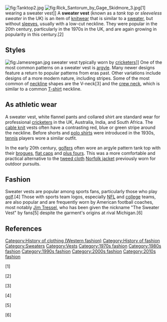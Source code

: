 ![](Tanktop2.jpg "fig:Tanktop2.jpg")
![](Rick_Santorum_by_Gage_Skidmore_3.jpg "fig:Rick_Santorum_by_Gage_Skidmore_3.jpg")[1]
wearing a sweater vest\]\] A **sweater vest** (known as a *tank top* or
*sleeveless sweater* in the UK) is an item of
[knitwear](knitted_fabric "wikilink") that is similar to a
[sweater](sweater "wikilink"), but without [sleeves](sleeve "wikilink"),
usually with a low-cut neckline. They were popular in the 20th century,
particularly in the 1970s in the UK, and are again growing in popularity
in this century.[2]

## Styles

![](Jamesregan.jpg "fig:Jamesregan.jpg") sweater vest typically worn by
[cricketers](cricket_(sport) "wikilink")\]\] One of the most common
patterns on a sweater vest is [argyle](argyle_(pattern) "wikilink").
Many newer designs feature a return to popular patterns from eras past.
Other variations include designs of a more modern nature, including
stripes. Some of the most common of [neckline](neckline "wikilink")
shapes are the V-neck[3] and the [crew neck](crew_neck "wikilink"),
which is similar to a common [T-shirt](T-shirt "wikilink") neckline.

## As athletic wear

A sweater vest, white flannel pants and collared shirt are standard wear
for professional [cricketers](cricket "wikilink") in the UK, Australia,
India, and South Africa. The [cable knit](cable_knit "wikilink") vests
often have a contrasting red, blue or green stripe around the neckline.
Before shorts and [polo shirts](polo_shirt "wikilink") were introduced
in the 1930s, [tennis](tennis "wikilink") players wore a similar outfit.

In the early 20th century, [golfers](golf "wikilink") often wore an
argyle pattern tank top with their [brogues](brogue_shoe "wikilink"),
[flat caps](flat_cap "wikilink") and [plus
fours](plus_fours "wikilink"). This was a more comfortable and practical
alternative to the [tweed cloth](tweed_cloth "wikilink") [Norfolk
jacket](Norfolk_jacket "wikilink") previously worn for outdoor pursuits.

## Fashion

Sweater vests are popular among sports fans, particularly those who play
[golf](golf "wikilink").[4] Those with sports team logos, especially
[NFL](NFL "wikilink") and [college](College_athletics "wikilink") teams,
are also popular and are frequently worn by American football coaches,
most notably [Jim Tressel](Jim_Tressel "wikilink"), who has been given
the nickname "The Sweater Vest" by fans[5] despite the garment's origins
at rival Michigan.[6]

## References

[Category:History of clothing (Western
fashion)](Category:History_of_clothing_(Western_fashion) "wikilink")
[Category:History of fashion](Category:History_of_fashion "wikilink")
[Category:Sweaters](Category:Sweaters "wikilink")
[Category:Vests](Category:Vests "wikilink") [Category:1970s
fashion](Category:1970s_fashion "wikilink") [Category:1980s
fashion](Category:1980s_fashion "wikilink") [Category:1990s
fashion](Category:1990s_fashion "wikilink") [Category:2000s
fashion](Category:2000s_fashion "wikilink") [Category:2010s
fashion](Category:2010s_fashion "wikilink")

[1]

[2]

[3]

[4]

[5]

[6]
